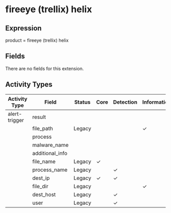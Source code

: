 fireeye (trellix) helix
=======================

Expression
----------

product = fireeye (trellix) helix

Fields
------

There are no fields for this extension.

Activity Types
--------------

| Activity Type | Field           | Status | Core     | Detection | Informational |
| ------------- | --------------- | ------ | -------- | --------- | ------------- |
| alert-trigger | result          |        |          |           |               |
|               | file_path       | Legacy |          |           | &#10003;      |
|               | process         |        |          |           |               |
|               | malware_name    |        |          |           |               |
|               | additional_info |        |          |           |               |
|               | file_name       | Legacy | &#10003; |           |               |
|               | process_name    | Legacy |          | &#10003;  |               |
|               | dest_ip         | Legacy | &#10003; | &#10003;  |               |
|               | file_dir        | Legacy |          |           | &#10003;      |
|               | dest_host       | Legacy |          | &#10003;  |               |
|               | user            | Legacy |          | &#10003;  |               |

